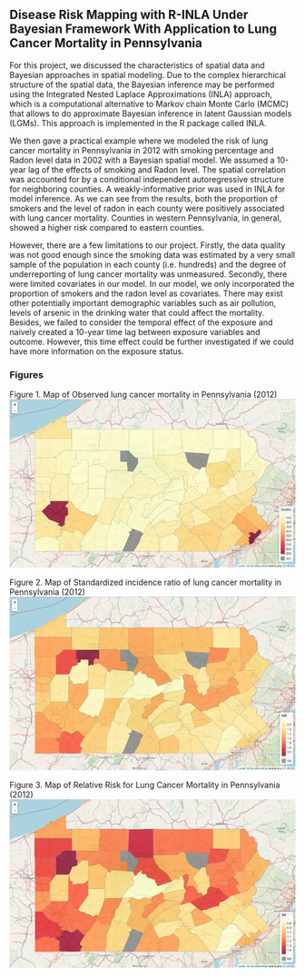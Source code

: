 ## Disease Risk Mapping with R-INLA Under Bayesian Framework With Application to Lung Cancer Mortality in Pennsylvania

For this project, we discussed the characteristics of spatial data and Bayesian approaches in spatial modeling. Due to the complex hierarchical structure of the spatial data, the Bayesian inference may be performed using the Integrated Nested Laplace Approximations (INLA) approach, which is a computational alternative to Markov chain Monte Carlo (MCMC) that allows to do approximate Bayesian inference in latent Gaussian models (LGMs). This approach is implemented in the R package called INLA.  

We then gave a practical example where we modeled the risk of lung cancer mortality in Pennsylvania in 2012 with smoking percentage and Radon level data in 2002 with a Bayesian spatial model. We assumed a 10-year lag of the effects of smoking and Radon level. The spatial correlation was accounted for by a conditional independent autoregressive structure for neighboring counties. A weakly-informative prior was used in INLA for model inference. As we can see from the results, both the proportion of smokers and the level of radon in each county were positively associated with lung cancer mortality. Counties in western Pennsylvania, in general, showed a higher risk compared to eastern counties.  

However, there are a few limitations to our project. Firstly, the data quality was not good enough since the smoking data was estimated by a very small sample of the population in each county (i.e. hundreds) and the degree of underreporting of lung cancer mortality was unmeasured. Secondly, there were limited covariates in our model. In our model, we only incorporated the proportion of smokers and the radon level as covariates. There may exist other potentially important demographic variables such as air pollution, levels of arsenic in the drinking water that could affect the mortality. Besides, we failed to consider the temporal effect of the exposure and naively created a 10-year time lag between exposure variables and outcome. However, this time effect could be further investigated if we could have more information on the exposure status.

### Figures
Figure 1. Map of Observed lung cancer mortality in Pennsylvania (2012)
![](results-img/2020-06-21-17-20-44.png)

Figure 2. Map of Standardized incidence ratio of lung cancer mortality in Pennsylvania (2012)
![](results-img/2020-06-21-17-22-34.png)

Figure 3. Map of Relative Risk for Lung Cancer Mortality in Pennsylvania (2012)
![](results-img/2020-06-21-17-22-55.png)